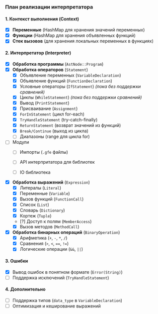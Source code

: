 
### **План реализации интерпретатора**  

#### **1. Контекст выполнения (Context)**
- [x] **Переменные** (HashMap для хранения значений переменных)
- [x] **Функции** (HashMap для хранения объявленных функций)
- [x] **Стек вызовов** (для хранения локальных переменных в функциях)  

#### **2. Интерпретатор (Interpreter)**
- [x] **Обработка программы** (`AstNode::Program`)
- [x] **Обработка операторов** (`Statement`)
  - [x] Объявление переменных (`VariableDeclaration`)
  - [x] Объявление функций (`FunctionDeclaration`)
  - [x] Условные операторы (`IfStatement`) *(пока без поддержки сравнений)*
  - [x] Циклы (`WhileStatement`) *(пока без поддержки сравнений)*
  - [x] Вывод (`PrintStatement`)
  - [x] Присваивание (`Assignment`)
  - [x] `ForInStatement` (цикл for-each)
  - [x] `TryHandleStatement` (try-catch-finally)
  - [x] `ReturnStatement` (возврат значений из функций)
  - [x] `Break/Continue` (выход из цикла)
  - [ ] Диапазоны (range для цикла for)

- [ ] Модули
  - [ ] Импорты (`.gfe` файлы)
  - [ ] API интерпритатора для библиотек 
  - [ ] IO библиотека 
  

- [x] **Обработка выражений** (`Expression`)
  - [x] Литералы (`Literal`)
  - [x] Переменные (`Variable`)
  - [x] Вызов функций (`FunctionCall`)
  - [x] Список (`List`)
  - [x] Словарь (`Dictionary`)
  - [x] Кортеж (`Tuple`)
  - [?] Доступ к полям (`MemberAccess`)
  - [x] Вызов методов (`MethodCall`)

- [x] **Обработка бинарных операций** (`BinaryOperation`)
  - [x] Арифметика (`+`, `-`, `*`, `/`)
  - [x] Сравнения (`>`, `<`, `==`, `!=`)
  - [x] Логические операции (`&&`, `||`)

#### **3. Ошибки**
- [x] Вывод ошибок в понятном формате (`Error(String)`)
- [ ] Поддержка исключений (`TryHandleStatement`)

#### **4. Дополнительно**
- [ ] Поддержка типов (`data_type` в `VariableDeclaration`)
- [ ] Оптимизация и кеширование выражений
